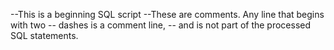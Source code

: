 --This is a beginning SQL script
--These are comments. Any line that begins with two 
--  dashes is a comment line,
--  and is not part of the processed SQL statements.
